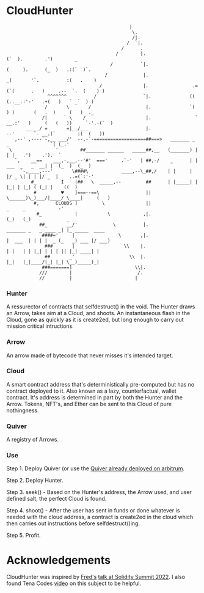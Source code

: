 # CloudHunter
```
                                             |
                                              \.
                                              /|.
                                            /  `|.
                                          /      .
                                        /        |.                       (`  ).        .')        _
                                      /          `|.                     (     ).      (_  )   .:(`  )`.
                                    /             |.                    _(       '`.          :(   .    )
                                  /               |.                .=(`(      .   )     .--  `.  (    ) )
               ^^^^^^^          /                 `|.              ((    (..__.:'-'   .+(   )   ` _`  ) )
              /       \       /                    |.              `(       ) )       (   .  )     (   )  ._
             /|      ` \    /                      |.                ` __.:'   )     (   (   ))     `-'.-(`  )
       _____/ =       =|__/___                     |.                       --'       `- __.(`        :(  (   ))
   ,--' ,----`-,__ ___/'  --,-`-===================##===>   _______ _                 _               `( (_.'
 \                '        ##_______ ______   _____##,__   (_______) |               | |   .')    .').  `
   `,    __==    ___,-,__,--'#'  ==='     .`-'   | ##,-/    _      | | ___  _   _  __| |  (_  )  (_  )
     `-,____,---'       \####\            ____,--\_##,/    | |     | |/ _ \| | | |/ _  |    ..=(`:'-'
         #_         I    |##   \  _____,--         ##      | |_____| | |_| | |_| ( (_| |    ((  )
          #         ♥    ]===--==\                 ||       \______)\_)___/|____/ \____|     (   )
          #,      CLOUDS ]         \               ||                       _     _            -'
           #_            |           \            ,|.                      (_)   (_)             _
            ##_       __/'             \          |.                        _______ _   _ ____ _| |_ _____  ____
             ####='     |                \       ,|.                       |  ___  | | | |  _ (_   _) ___ |/ ___)
              ###       |                  \\    |.                        | |   | | |_| | | | || |_| ____| |
              ##       _'                    \\  |.                        |_|   |_|____/|_| |_| \__)_____)_|
             ###=======]                       \\|.
            ///        |                        /.
            //         |                       |
```

### Hunter
A ressurector of contracts that selfdestruct() in the void.  The Hunter draws an Arrow, takes aim at a Cloud, and shoots.  An instantaneous flash in the Cloud, gone as quickly as it is create2ed, but long enough to carry out mission critical intructions.

### Arrow
An arrow made of bytecode that never misses it's intended target.

### Cloud
A smart contract address that's deterministically pre-computed but has no contract deployed to it. Also known as a lazy, counterfactual, wallet contract. It's address is determined in part by both the Hunter and the Arrow. Tokens, NFT's, and Ether can be sent to this Cloud of pure nothingness.

### Quiver
A registry of Arrows.


### Use
Step 1.
Deploy Quiver (or use the [Quiver already deployed on arbitrum](https://arbiscan.io/address/0x3d87d8fbb1e537aa50b0876ca13ad6d464678117#code).

Step 2.
Deploy Hunter.

Step 3.
seek() - Based on the Hunter's address, the Arrow used, and user defined salt, the perfect Cloud is found.

Step 4.
shoot() - After the user has sent in funds or done whatever is needed with the cloud address, a
contract is create2ed in the cloud which then carries out instructions before selfdestruct()ing.

Step 5.
Profit.

# Acknowledgements
CloudHunter was inspired by [Fred's](https://twitter.com/0x66726564) [talk at Solidity Summit 2022](https://www.youtube.com/watch?v=E9usgNS6du0&list=PLX8x7Zj6Vezl1lqBgxiQH3TFbRNZza8Fk&index=6).  I also found Tena Codes [video](https://www.youtube.com/watch?v=ujeeP4wdsao) on this subject to be helpful.
